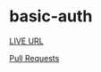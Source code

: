 # basic-auth
[LIVE URL](https://basic-auth-y409.onrender.com/)

[Pull Requests](https://github.com/BasharIrani23/basic-auth/pulls)
